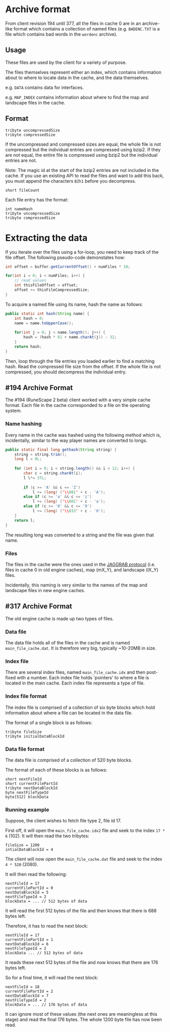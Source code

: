 # Archive format

From client revision 194 until 377, all the files in cache 0
are in an archive-like format which contains a collection of named
files (e.g. `BADENC.TXT` is a file which contains bad words in the
`wordenc` archive).

## Usage

These files are used by the client for a variety of purpose.

The files themselves represent either an index, which contains
information about to where to locate data in the cache, and
the data themselves.

e.g. `DATA` contains data for interfaces.

e.g. `MAP_INDEX` contains information about where to find the map and landscape files in the cache.

## Format

```
tribyte uncompressedSize
tribyte compressedSize
```

If the uncompressed and compressed sizes are equal, the whole file is
not compressed but the individual entries are compressed using bzip2.
If they are not equal, the entire file is compressed using bzip2 but
the individual entries are not.

Note: The magic id at the start of the bzip2 entries are not included
in the cache.
If you use an existing API to read the files and want to add this back,
you must append the characters `BZh1` before you decompress.

```short fileCount```

Each file entry has the format:

```
int nameHash
tribyte uncompressedSize
tribyte compressedSize
```

# Extracting the data

If you iterate over the files using a for-loop, you need to keep track of the
file offset.
The following pseudo-code demonstates how:

```java
int offset = buffer.getCurrentOffset() + numFiles * 10;

for(int i = 0; i < numFiles; i++) {
    // read values
    int thisFileOffset = offset;
    offset += thisFileCompressedSize;
}
```

To acquire a named file using its name, hash the name as follows:

```java
public static int hash(String name) {
    int hash = 0;
    name = name.toUpperCase();
    
    for(int j = 0; j < name.length(); j++) {
        hash = (hash * 61 + name.charAt(j)) - 32;
    }
    return hash;
}
```

Then, loop through the file entries you loaded earlier to find a
matching hash. Read the compressed file size from the offset. If the
whole file is not compressed, you should decompress the individual
entry.

## \#194 Archive Format

The \#194 (RuneScape 2 beta) client worked with a very simple cache
format.
Each file in the cache corresponded to a file on the operating system.

### Name hashing

Every name in the cache was hashed using the following method which is,
incidentally, similar to the way player names are converted to longs.

```java
public static final long gethash(String string) {
    string = string.trim();
    long l = 0L;
    
    for (int i = 0; i < string.length() && i < 12; i++) {
        char c = string.charAt(i);
        l \*= 37L;
        
        if (c >= 'A' && c <= 'Z')
            l += (long) ('\\001' + c - 'A');
        else if (c >= 'a' && c <= 'z')
            l += (long) ('\\001' + c - 'a');
        else if (c >= '0' && c <= '9')
            l += (long) ('\\033' + c - '0');
    }
    return l;
}
```

The resulting long was converted to a string and the file was given that
name.

### Files

The files in the cache were the ones used in the [JAGGRAB protocol](./JAGGRAB-Protocol.html) (i.e. files in cache 0 in old engine caches),
 map (mX_Y), and landscape (lX_Y) files.

Incidentally, this naming is very similar to the names of the map and
landscape files in new engine caches.

## \#317 Archive Format

The old engine cache is made up two types of files.

### Data file

The data file holds all of the files in the cache and is named
`main_file_cache.dat`.
It is therefore very big, typically ~10-20MB in size.

### Index file

There are several index files, named `main_file_cache.idx` and
then post-fixed with a number.
Each index file holds 'pointers' to where a file is located in
the main cache.
Each index file represents a type of file.

### Index file format

The index file is comprised of a collection of six byte blocks which hold
information about where a file can be located in the data file.

The format of a single block is as follows:
```
tribyte fileSize
tribyte initialDataBlockId
```

### Data file format

The data file is comprised of a collection of 520 byte blocks.

The format of each of these blocks is as follows:

```
short nextFileId
short currentFilePartId
tribyte nextDataBlockId
byte nextFileTypeId
byte[512] blockData
```

### Running example

Suppose, the client wishes to fetch file type 2, file id 17.

First off, it will open the `main_file_cache.idx2` file and seek to the
index `17 * 6` (102).
It will then read the two tribytes:
```
fileSize = 1200
intialDataBlockId = 4
```

The client will now open the `main_file_cache.dat` file and seek to the
index `4 * 520` (2080).

It will then read the following:
```
nextFileId = 17
currentFilePartId = 0
nextDataBlockId = 5
nextFileTypeId = 2
blockData = ... // 512 bytes of data
```

It will read the first 512 bytes of the file and then knows that there
is 688 bytes left. 

Therefore, it has to read the next block:
```
nextFileId = 17
currentFilePartId = 1
nextDataBlockId = 6
nextFileTypeId = 2
blockData ... // 512 bytes of data
```

It reads these next 512 bytes of the file and now knows that there are
176 bytes left.

So for a final time, it will read the next block:
```
nextFileId = 18
currentFilePartId = 2
nextDataBlockId = 7
nextFileTypeId = 2
blockData = ... // 176 bytes of data
```

It can ignore most of these values (the next ones are meaningless at
this stage) and read the final 176 bytes.
The whole 1200 byte file has now been read.
